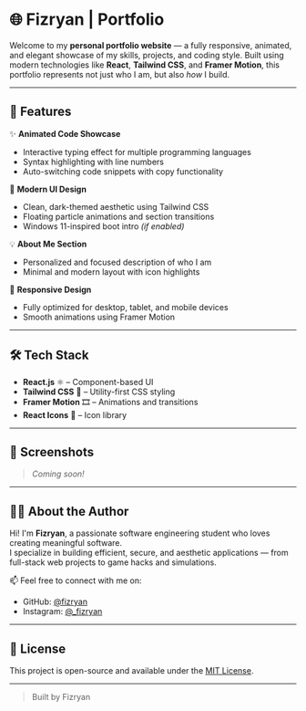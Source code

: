 # 🌐 Fizryan | Portfolio

Welcome to my **personal portfolio website** — a fully responsive, animated, and elegant showcase of my skills, projects, and coding style. Built using modern technologies like **React**, **Tailwind CSS**, and **Framer Motion**, this portfolio represents not just who I am, but also _how_ I build.

---

## 🚀 Features

✨ **Animated Code Showcase**  
- Interactive typing effect for multiple programming languages  
- Syntax highlighting with line numbers  
- Auto-switching code snippets with copy functionality  

🎨 **Modern UI Design**  
- Clean, dark-themed aesthetic using Tailwind CSS  
- Floating particle animations and section transitions  
- Windows 11-inspired boot intro *(if enabled)*

💡 **About Me Section**  
- Personalized and focused description of who I am  
- Minimal and modern layout with icon highlights  

📱 **Responsive Design**  
- Fully optimized for desktop, tablet, and mobile devices  
- Smooth animations using Framer Motion

---

## 🛠️ Tech Stack

- **React.js** ⚛️ – Component-based UI  
- **Tailwind CSS** 💨 – Utility-first CSS styling  
- **Framer Motion** 🎞️ – Animations and transitions  
- **React Icons** 🎨 – Icon library

---

## 📸 Screenshots

> _Coming soon!_  
---

## 🙋‍♂️ About the Author

Hi! I'm **Fizryan**, a passionate software engineering student who loves creating meaningful software.  
I specialize in building efficient, secure, and aesthetic applications — from full-stack web projects to game hacks and simulations.

📫 Feel free to connect with me on:
- GitHub: [@fizryan](https://github.com/fizryan)
- Instagram: [@_fizryan](https://instagram.com/_fizryan)
---

## 📜 License

This project is open-source and available under the [MIT License](LICENSE).

---

> Built  by Fizryan
